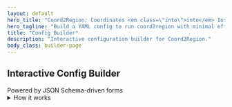 ```yaml
---
layout: default
hero_title: "Coord2Region: Coordinates <em class=\"into\">into</em> Insights"
hero_tagline: "Build a YAML config to run coord2region with minimal effort — map coordinates to region names, studies, summaries, and images."
title: "Config Builder"
description: "Interactive configuration builder for Coord2Region."
body_class: builder-page
---
```


<!-- markdownlint-disable MD033 -->
<section id="config-builder" class="section-card">
  <div class="card-title">
    <h2>Interactive Config Builder</h2>
    <span>Powered by JSON Schema-driven forms</span>
  </div>
  <div class="responsive-frame">
    <details class="howto howto--inframe">
      <summary>How it works</summary>
      <div class="howto__content">
        <ol>
          <li><strong>Choose input mode</strong>:
            Coordinates (paste directly or upload a CSV/TSV with <code>x,y,z</code> columns in MNI space) or Region names. If you upload a file, provide a valid path; for Region names, enter names directly.
          </li>
          <li><strong>Select atlas(es)</strong>:
            For Coordinates, you can pick multiple atlases (grouped by type and searchable). For Region names, select <em>exactly one</em> atlas.
          </li>
          <li><strong>Add sources</strong>:
            Choose study/provider sources under the <code>sources</code> field. If you plan to keep <em>Studies</em> enabled, select at least one source.
          </li>
          <li><strong>Toggle outputs</strong>:
            Studies are <em>enabled by default</em> and can be turned off. Turn on Summaries and/or Images as needed (Summaries depend on Studies).
          </li>
          <li><strong>Configure Summaries</strong> (when enabled):
            Pick a prompt type (or write a custom prompt), select one or more summary models, and optionally set a token limit. Add provider API keys if required by your chosen models.
          </li>
          <li><strong>Configure Images</strong> (when enabled):
            Choose <code>image_backend</code> (<code>ai</code>, <code>nilearn</code>, or <code>both</code>), select an <code>image_model</code>, and set a prompt type or a custom template (supports placeholders like <code>{coordinate}</code>, <code>{first_paragraph}</code>, and <code>{atlas_context}</code>).
          </li>
          <li><strong>Save & export options</strong>:
            In the Outputs mini‑section, set the working directory (used for caches and downloads), choose an optional <code>output_format</code>, and provide an <code>output_name</code> when exporting.
          </li>
          <li><strong>Review & copy</strong>:
            The YAML preview, a CLI command (that uses a saved YAML), and Direct CLI commands (no YAML needed) update live. Use the copy buttons or download the YAML.
          </li>
          <li><strong>Run</strong>:
            Either save the YAML and run the provided CLI command (e.g., <code>coord2region --config …</code>) or copy a Direct CLI command matching your current selections.
          </li>
          <li><strong>Tips</strong>:
            Reuse the same working directory to cache datasets and atlases across runs. Add provider API keys for AI features when needed.
          </li>
        </ol>
      </div>
    </details>
    <div id="coord2region-root"></div>
  </div>
</section>
<!-- markdownlint-enable MD033 -->
